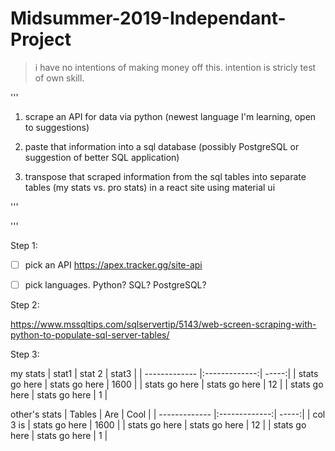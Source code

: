 # Midsummer-2019-Independant-Project
> i have no intentions of making money off this. intention is stricly test of own skill.

'''
1. scrape an API for data via python (newest language I'm learning, open to suggestions) 

2. paste that information into a sql database (possibly PostgreSQL or suggestion of better SQL application) 

3. transpose that scraped information from the sql tables into separate tables (my stats vs. pro stats) in a react site using material ui


'''

'''


Step 1: 

- [ ] pick an API
        https://apex.tracker.gg/site-api
- [ ] pick languages. Python? SQL? PostgreSQL?



Step 2:

https://www.mssqltips.com/sqlservertip/5143/web-screen-scraping-with-python-to-populate-sql-server-tables/


Step 3:

my stats
| stat1    | stat 2          | stat3   |
| ------------- |:-------------:| -----:|
| stats go here     | stats go here  | 1600 |
| stats go here      | stats go here       |   12 |
| stats go here  | stats go here       |    1 |


other's stats
| Tables        | Are           | Cool  |
| ------------- |:-------------:| -----:|
| col 3 is      | stats go here  | 1600 |
| stats go here      | stats go here       |   12 |
| stats go here  | stats go here       |    1 |